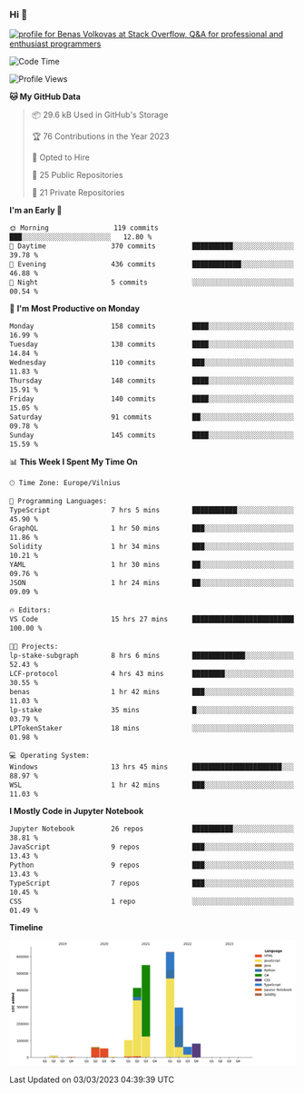 ### Hi 👋
<a href="https://stackoverflow.com/users/14954249/benas-volkovas"><img src="https://stackoverflow.com/users/flair/14954249.png?theme=dark" width="208" height="58" alt="profile for Benas Volkovas at Stack Overflow, Q&amp;A for professional and enthusiast programmers" title="profile for Benas Volkovas at Stack Overflow, Q&amp;A for professional and enthusiast programmers"></a>

<!--START_SECTION:waka-->
![Code Time](http://img.shields.io/badge/Code%20Time-1%2C296%20hrs%206%20mins-blue)

![Profile Views](http://img.shields.io/badge/Profile%20Views-5-blue)

**🐱 My GitHub Data** 

> 📦 29.6 kB Used in GitHub's Storage 
 > 
> 🏆 76 Contributions in the Year 2023
 > 
> 💼 Opted to Hire
 > 
> 📜 25 Public Repositories 
 > 
> 🔑 21 Private Repositories 
 > 
**I'm an Early 🐤** 

```text
🌞 Morning                119 commits         ███░░░░░░░░░░░░░░░░░░░░░░   12.80 % 
🌆 Daytime                370 commits         ██████████░░░░░░░░░░░░░░░   39.78 % 
🌃 Evening                436 commits         ████████████░░░░░░░░░░░░░   46.88 % 
🌙 Night                  5 commits           ░░░░░░░░░░░░░░░░░░░░░░░░░   00.54 % 
```
📅 **I'm Most Productive on Monday** 

```text
Monday                   158 commits         ████░░░░░░░░░░░░░░░░░░░░░   16.99 % 
Tuesday                  138 commits         ████░░░░░░░░░░░░░░░░░░░░░   14.84 % 
Wednesday                110 commits         ███░░░░░░░░░░░░░░░░░░░░░░   11.83 % 
Thursday                 148 commits         ████░░░░░░░░░░░░░░░░░░░░░   15.91 % 
Friday                   140 commits         ████░░░░░░░░░░░░░░░░░░░░░   15.05 % 
Saturday                 91 commits          ██░░░░░░░░░░░░░░░░░░░░░░░   09.78 % 
Sunday                   145 commits         ████░░░░░░░░░░░░░░░░░░░░░   15.59 % 
```


📊 **This Week I Spent My Time On** 

```text
🕑︎ Time Zone: Europe/Vilnius

💬 Programming Languages: 
TypeScript               7 hrs 5 mins        ███████████░░░░░░░░░░░░░░   45.90 % 
GraphQL                  1 hr 50 mins        ███░░░░░░░░░░░░░░░░░░░░░░   11.86 % 
Solidity                 1 hr 34 mins        ███░░░░░░░░░░░░░░░░░░░░░░   10.21 % 
YAML                     1 hr 30 mins        ██░░░░░░░░░░░░░░░░░░░░░░░   09.76 % 
JSON                     1 hr 24 mins        ██░░░░░░░░░░░░░░░░░░░░░░░   09.09 % 

🔥 Editors: 
VS Code                  15 hrs 27 mins      █████████████████████████   100.00 % 

🐱‍💻 Projects: 
lp-stake-subgraph        8 hrs 6 mins        █████████████░░░░░░░░░░░░   52.43 % 
LCF-protocol             4 hrs 43 mins       ████████░░░░░░░░░░░░░░░░░   30.55 % 
benas                    1 hr 42 mins        ███░░░░░░░░░░░░░░░░░░░░░░   11.03 % 
lp-stake                 35 mins             █░░░░░░░░░░░░░░░░░░░░░░░░   03.79 % 
LPTokenStaker            18 mins             ░░░░░░░░░░░░░░░░░░░░░░░░░   01.98 % 

💻 Operating System: 
Windows                  13 hrs 45 mins      ██████████████████████░░░   88.97 % 
WSL                      1 hr 42 mins        ███░░░░░░░░░░░░░░░░░░░░░░   11.03 % 
```

**I Mostly Code in Jupyter Notebook** 

```text
Jupyter Notebook         26 repos            ██████████░░░░░░░░░░░░░░░   38.81 % 
JavaScript               9 repos             ███░░░░░░░░░░░░░░░░░░░░░░   13.43 % 
Python                   9 repos             ███░░░░░░░░░░░░░░░░░░░░░░   13.43 % 
TypeScript               7 repos             ███░░░░░░░░░░░░░░░░░░░░░░   10.45 % 
CSS                      1 repo              ░░░░░░░░░░░░░░░░░░░░░░░░░   01.49 % 
```



**Timeline**

![Lines of Code chart](https://raw.githubusercontent.com/BenasVolkovas/BenasVolkovas/main/assets/bar_graph.png)


 Last Updated on 03/03/2023 04:39:39 UTC
<!--END_SECTION:waka-->
